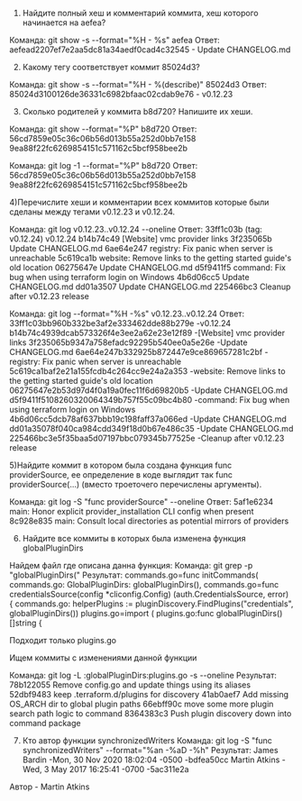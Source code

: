 1) Найдите полный хеш и комментарий коммита, хеш которого начинается на aefea?

Команда:
git show -s --format="%H - %s" aefea
Ответ:
aefead2207ef7e2aa5dc81a34aedf0cad4c32545 - Update CHANGELOG.md

2) Какому тегу соответствует коммит 85024d3?

Команда:
git show -s  --format="%H -  %(describe)" 85024d3
Ответ:
85024d3100126de36331c6982bfaac02cdab9e76 -  v0.12.23

3) Сколько родителей у коммита b8d720? Напишите их хеши.

Команда:
git show --format="%P" b8d720
Ответ:
56cd7859e05c36c06b56d013b55a252d0bb7e158 9ea88f22fc6269854151c571162c5bcf958bee2b

Команда:
git log  -1 --format="%P" b8d720
Ответ:
56cd7859e05c36c06b56d013b55a252d0bb7e158 9ea88f22fc6269854151c571162c5bcf958bee2b

4)Перечислите хеши и комментарии всех коммитов которые были сделаны между тегами v0.12.23 и v0.12.24.

Команда:
git log  v0.12.23..v0.12.24 --oneline
Ответ:
33ff1c03b (tag: v0.12.24) v0.12.24
b14b74c49 [Website] vmc provider links
3f235065b Update CHANGELOG.md
6ae64e247 registry: Fix panic when server is unreachable
5c619ca1b website: Remove links to the getting started guide's old location
06275647e Update CHANGELOG.md
d5f9411f5 command: Fix bug when using terraform login on Windows
4b6d06cc5 Update CHANGELOG.md
dd01a3507 Update CHANGELOG.md
225466bc3 Cleanup after v0.12.23 release

Команда:
git log --format="%H -%s" v0.12.23..v0.12.24
Ответ:
33ff1c03bb960b332be3af2e333462dde88b279e -v0.12.24
b14b74c4939dcab573326f4e3ee2a62e23e12f89 -[Website] vmc provider links
3f235065b9347a758efadc92295b540ee0a5e26e -Update CHANGELOG.md
6ae64e247b332925b872447e9ce869657281c2bf -registry: Fix panic when server is unreachable
5c619ca1baf2e21a155fcdb4c264cc9e24a2a353 -website: Remove links to the getting started guide's old location
06275647e2b53d97d4f0a19a0fec11f6d69820b5 -Update CHANGELOG.md
d5f9411f5108260320064349b757f55c09bc4b80 -command: Fix bug when using terraform login on Windows
4b6d06cc5dcb78af637bbb19c198faff37a066ed -Update CHANGELOG.md
dd01a35078f040ca984cdd349f18d0b67e486c35 -Update CHANGELOG.md
225466bc3e5f35baa5d07197bbc079345b77525e -Cleanup after v0.12.23 release

5)Найдите коммит в котором была создана функция func providerSource, ее определение в коде выглядит так func providerSource(...) (вместо троеточего перечислены аргументы).

Команда:
git log -S "func providerSource" --oneline
Ответ:
5af1e6234 main: Honor explicit provider_installation CLI config when present
8c928e835 main: Consult local directories as potential mirrors of providers

6) Найдите все коммиты в которых была изменена функция globalPluginDirs

Найдем файл где описана данна функция:
Команда:
git grep -p "globalPluginDirs("
Результат:
commands.go=func initCommands(
commands.go:            GlobalPluginDirs: globalPluginDirs(),
commands.go=func credentialsSource(config *cliconfig.Config) (auth.CredentialsSource, error) {
commands.go:    helperPlugins := pluginDiscovery.FindPlugins("credentials", globalPluginDirs())
plugins.go=import (
plugins.go:func globalPluginDirs() []string {

Подходит только plugins.go

Ищем коммиты с изменениями данной функции

Команда:
git log -L :globalPluginDirs:plugins.go -s --oneline
Результат:
78b122055 Remove config.go and update things using its aliases
52dbf9483 keep .terraform.d/plugins for discovery
41ab0aef7 Add missing OS_ARCH dir to global plugin paths
66ebff90c move some more plugin search path logic to command
8364383c3 Push plugin discovery down into command package

7) Кто автор функции synchronizedWriters
Команда:
git log -S "func synchronizedWriters" --format="%an -%aD -%h"
Результат:
James Bardin -Mon, 30 Nov 2020 18:02:04 -0500 -bdfea50cc
Martin Atkins -Wed, 3 May 2017 16:25:41 -0700 -5ac311e2a

Автор - Martin Atkins